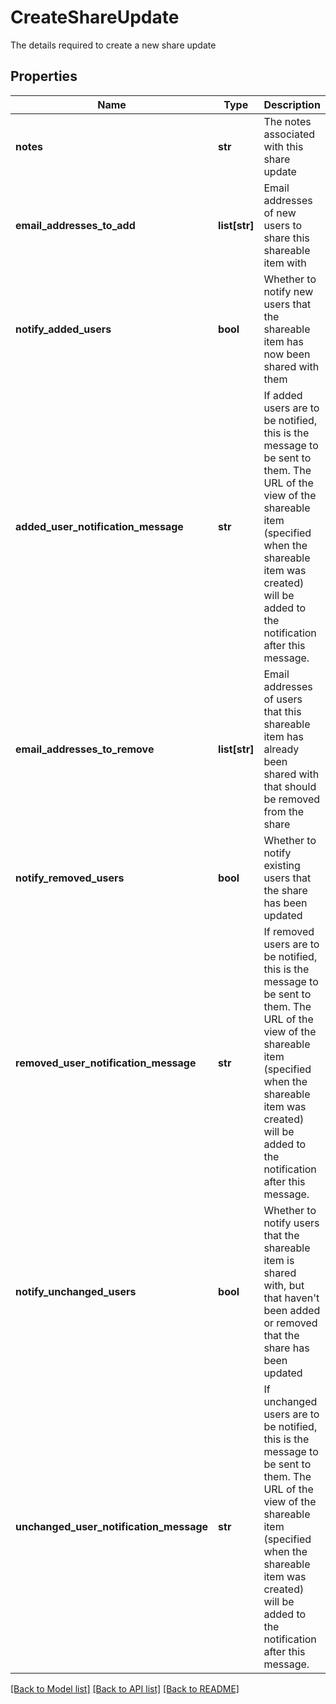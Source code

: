 # CreateShareUpdate

The details required to create a new share update

## Properties
Name | Type | Description | Notes
------------ | ------------- | ------------- | -------------
**notes** | **str** | The notes associated with this share update | [optional] 
**email_addresses_to_add** | **list[str]** | Email addresses of new users to share this shareable item with | [optional] 
**notify_added_users** | **bool** | Whether to notify new users that the shareable item has now been shared with them | 
**added_user_notification_message** | **str** | If added users are to be notified, this is the message to be sent to them.  The URL of the view of the shareable item (specified when the shareable item was created)  will be added to the notification after this message. | [optional] 
**email_addresses_to_remove** | **list[str]** | Email addresses of users that this shareable item has already been shared with that should be removed from the share | [optional] 
**notify_removed_users** | **bool** | Whether to notify existing users that the share has been updated | 
**removed_user_notification_message** | **str** | If removed users are to be notified, this is the message to be sent to them.  The URL of the view of the shareable item (specified when the shareable item was created)  will be added to the notification after this message. | [optional] 
**notify_unchanged_users** | **bool** | Whether to notify users that the shareable item is shared with, but that haven&#39;t   been added or removed that the share has been updated | 
**unchanged_user_notification_message** | **str** | If unchanged users are to be notified, this is the message to be sent to them.  The URL of the view of the shareable item (specified when the shareable item was created)  will be added to the notification after this message. | [optional] 

[[Back to Model list]](../README.md#documentation-for-models) [[Back to API list]](../README.md#documentation-for-api-endpoints) [[Back to README]](../README.md)


